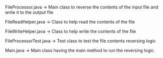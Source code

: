 FileProcessor.java -> Main class to reverse the contents of the input file and write it to the output file 

FileReadHelper.java -> Class to help read the contents of the file

FileWriteHelper.java -> Class to help write the contents of the file

FileProcessorTest.java -> Test class to test the file contents reversing logic

Main.java -> Main class having the main method to run the reversing logic.
